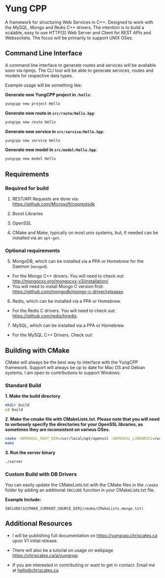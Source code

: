 # Yung CPP

A framework for structuring Web Services in C++. Designed to work with the MySQL, Mongo and Redis C++ drivers. The intention is to build a scalable, easy to use HTTP(S) Web Server and Client for REST APIs and Websockets. The focus will be primarily to support UNIX OSes.

## Command Line Interface

A command line interface to generate routes and services will be available soon via npmjs. The CLI tool will be able to generate services, routes and models for respective data types.

Example usage will be something like:

**Generate new YungCPP project in `/hello`**:

```bash
yungcpp new project Hello
```

**Generate new route in `src/route/Hello.hpp`**:

```bash
yungcpp new route Hello
```

**Generate new service in `src/service/Hello.hpp`**:

```bash
yungcpp new service Hello
```

**Generate new model in `src/model/Hello.hpp`**:

```bash
yungcpp new model Hello
```

## Requirements

### Required for build

1. REST/API Requests are done via: https://github.com/Microsoft/cpprestsdk

2. Boost Libraries

3. OpenSSL

4. CMake and Make, typically on most unix systems, but, if needed can be installed via an `apt-get`.

### Optional requirements

5. MongoDB, which can be installed via a PPA or Homebrew for the Daemon (`mongod`).
  - For the Mongo C++ drivers. You will need to check out: http://mongocxx.org/mongocxx-v3/installation/
  - You will need to install Mongo C version first: https://github.com/mongodb/mongo-c-driver/releases

6. Redis, which can be installed via a PPA or Homebrew.
  - For the Redis C drivers. You will need to check out: https://github.com/redis/hiredis.

7. MySQL, which can be installed via a PPA or Homebrew.
  - For the MySQL C++ Drivers. Check out:

## Building with CMake

CMake will always be the best way to interface with the YungCPP framework. Support will always be up to date for Mac OS and Debian systems. I am open to contributions to support Windows.

### Standard Build

**1. Make the build directory**

```bash
mkdir build
cd build
```

**2. Make the cmake file with CMakeLists.txt. Please note that you will need to verbosely specify the directories for your OpenSSL libraries, as sometimes they are inconsistent on various OSes.**

```bash
cmake -DOPENSSL_ROOT_DIR=/usr/local/opt/openssl -DOPENSSL_LIBRARIES=/usr/local/opt/openssl/lib ..
make
```

**3. Run the server binary**

```bash
./server
```

### Custom Build with DB Drivers

You can easily update the CMakeLists.txt with the CMake files in the `/cmake` folder by adding an additional `INCLUDE` function in your CMakeLists.txt file.

**Example Include:**

```
INCLUDE(${CMAKE_CURRENT_SOURCE_DIR}/cmake/CMakeLists.mongo.txt)
```

## Additional Resources

- I will be publishing full documentation on https://yungcpp.chriscates.ca upon V1 initial release.

- There will also be a tutorial on usage on webpage https://chriscates.ca/a/yungcpp.

- If you are interested in contributing or want to get in contact. Email me at hello@chriscates.ca

